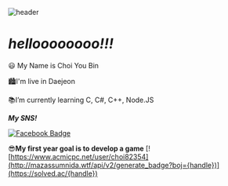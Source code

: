 ![header](https://capsule-render.vercel.app/api?type=waving&color=auto&height=300&section=header&text=ChoiYouBin&fontSize=90)
# ***helloooooooo!!!***

😃 My Name is Choi You Bin

🏙I'm live in Daejeon

📚I’m currently learning C, C#, C++, Node.JS

***My SNS!***

[![Facebook Badge](https://img.shields.io/badge/facebook-1877f2?style=flat-square&logo=facebook&logoColor=white&link=https://www.facebook.com/PINKPOMA)](https://www.facebook.com/PINKPOMA)

😎**My first year goal is to develop a game**
[![https://www.acmicpc.net/user/choi82354](http://mazassumnida.wtf/api/v2/generate_badge?boj={handle})](https://solved.ac/{handle})
